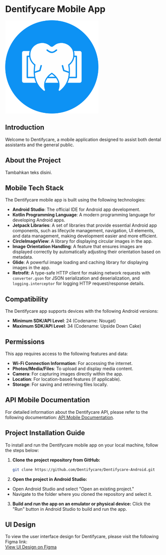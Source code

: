 # Dentifycare Mobile App

<img src="https://github.com/Dentifycare/Dentifycare-Android/blob/master/icon-app.png?raw=true" alt="App Icon" width="300"/>

## Introduction
Welcome to Dentifycare, a mobile application designed to assist both dental assistants and the general public.

## About the Project
Tambahkan teks disini.

## Mobile Tech Stack
The Dentifycare mobile app is built using the following technologies:

- **Android Studio**: The official IDE for Android app development.
- **Kotlin Programming Language**: A modern programming language for developing Android apps.
- **Jetpack Libraries**: A set of libraries that provide essential Android app components, such as lifecycle management, navigation, UI elements, and data management, making development easier and more efficient.
- **CircleImageView**: A library for displaying circular images in the app.
- **Image Orientation Handling**: A feature that ensures images are displayed correctly by automatically adjusting their orientation based on metadata.
- **Glide**: A powerful image loading and caching library for displaying images in the app.
- **Retrofit**: A type-safe HTTP client for making network requests with `converter.gson` for JSON serialization and deserialization, and `logging.interceptor` for logging HTTP request/response details.

## Compatibility
The Dentifycare app supports devices with the following Android versions:

- **Minimum SDK/API Level**: 24 (Codename: Nougat)
- **Maximum SDK/API Level**: 34 (Codename: Upside Down Cake)

## Permissions
This app requires access to the following features and data:

- **Wi-Fi Connection Information**: For accessing the internet.
- **Photos/Media/Files**: To upload and display media content.
- **Camera**: For capturing images directly within the app.
- **Location**: For location-based features (if applicable).
- **Storage**: For saving and retrieving files locally.

## API Mobile Documentation
For detailed information about the Dentifycare API, please refer to the following documentation: [API Mobile Documentation](link-to-detailed-api-doc).

## Project Installation Guide
To install and run the Dentifycare mobile app on your local machine, follow the steps below:

1. **Clone the project repository from GitHub:**
   ```bash
   git clone https://github.com/Dentifycare/Dentifycare-Android.git

2. **Open the project in Android Studio:**
- Open Android Studio and select "Open an existing project."
- Navigate to the folder where you cloned the repository and select it.

3. **Build and run the app on an emulator or physical device:**
Click the "Run" button in Android Studio to build and run the app.

## UI Design
To view the user interface design for Dentifycare, please visit the following Figma link:  
[View UI Design on Figma](https://www.figma.com/design/M0OmDVNrtyiXCEr3qDBVgu/Dentifycare---For-Bangkit-App?node-id=0-1&t=zyYE8Wz9fJQawZL2-1)
